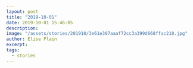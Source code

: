 ```yaml
---
layout: post
title: "2019-10-01"
date: 2019-10-01 15:46:05
description:
image: "/assets/stories/201910/3e61e307aaaf72cc3a399d668ffac210.jpg"
author: Elise Plain
excerpt:
tags:
  - stories
---
```



<p></p>
